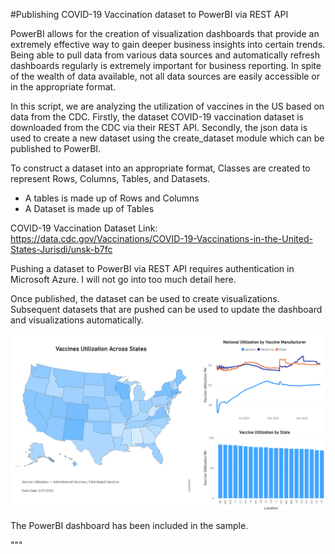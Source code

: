 #Publishing COVID-19 Vaccination dataset to PowerBI via REST API

PowerBI allows for the creation of visualization dashboards that provide an extremely effective way to gain deeper business insights into certain trends. Being able to pull data from various data sources and automatically refresh dashboards regularly is extremely important for business reporting. In spite of the wealth of data available, not all data sources are easily accessible or in the appropriate format. 

In this script, we are analyzing the utilization of vaccines in the US based on data from the CDC. Firstly, the dataset COVID-19 vaccination dataset is downloaded from the CDC via their REST API. Secondly, the json data is used to create a new dataset using the create_dataset module which can be published to PowerBI. 

To construct a dataset into an appropriate format, Classes are created to represent Rows, Columns, Tables, and Datasets. 
- A tables is made up of Rows and Columns
- A Dataset is made up of Tables

COVID-19 Vaccination Dataset Link: https://data.cdc.gov/Vaccinations/COVID-19-Vaccinations-in-the-United-States-Jurisdi/unsk-b7fc

Pushing a dataset to PowerBI via REST API requires authentication in Microsoft Azure. I will not go into too much detail here.

Once published, the dataset can be used to create visualizations. Subsequent datasets that are pushed can be used to update the dashboard and visualizations automatically.

![Screenshot](Dashboard.png)

The PowerBI dashboard has been included in the sample.

"""